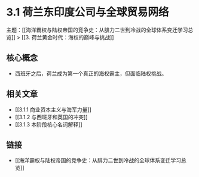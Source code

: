 # 3.1 荷兰东印度公司与全球贸易网络

主题：[[海洋霸权与陆权帝国的竞争史：从腓力二世到冷战的全球体系变迁学习总览]] > [[3. 荷兰黄金时代：海权的巅峰与挑战]]

## 核心概念

- 西班牙之后，荷兰成为第一个真正的海权霸主，但面临陆权挑战。

## 相关文章

- [[3.1.1 商业资本主义与海军力量]]
- [[3.1.2 与西班牙和英国的冲突]]
- [[3.1.3 本阶段核心名词解释]]

## 链接

- [[海洋霸权与陆权帝国的竞争史：从腓力二世到冷战的全球体系变迁学习总览]]
